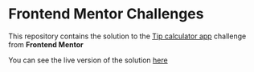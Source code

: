 # Frontend Mentor Challenges

This repository contains the solution to the 
[Tip calculator app](https://www.frontendmentor.io/solutions/product-preview-card-component-L45o0XuIx1) 
challenge from **Frontend Mentor**  

You can see the live version of the solution [here](https://boterobpablo.github.io/fm-tip-calculator-app/)